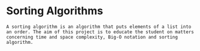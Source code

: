 # Sorting Algorithms
	A sorting algorithm is an algorithm that puts elements of a list into an order. The aim of this project is to educate the student on matters concerning time and space complexity, Big-O notation and sorting algorithm.
